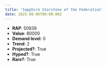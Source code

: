 ```yaml
---
title: 'Sapphire Starstone of the Federation'
date: 2025-08-06T00:00:00Z
---
```

- **RAP**: 50939
- **Value**: 80000
- **Demand level**: 0
- **Trend**: 2
- **Projected?**: True
- **Hyped?**: True
- **Rare?**: True
